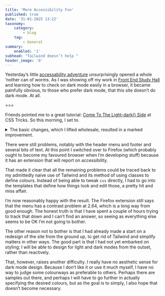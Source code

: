 ```yaml
---
title: 'More Accessibility Fun'
published: true
date: '31-01-2025 13:22'
taxonomy:
    category:
        - blog
    tag:
        - General
summary:
    enabled: '1'
subhead: "Tailwind doesn’t help "
header_image: '0'
---
```


Yesterday’s little [accessability adventure](https://www.jeremycherfas.net/blog/improved-accessibility) unsurprisingly opened a whole ‘nother can of worms. As I was showing off my work in [Front End Study Hall](https://indieweb.org/Front_End_Study_Hall) and learning how to check on dark mode easily in a browser, it became painfully obvious, to those who prefer dark mode, that this site doesn’t do dark mode. At all.

===

Friends pointed me to a great tutorial: [Come To The Light-dark() Side](https://css-tricks.com/come-to-the-light-dark-side/) at CSS Tricks. So this morning, I set to.

<details>
<summary>The basic changes, which I lifted wholesale, resulted in a marked improvement.
</summary>

New `html`:  
<code>
html {
	color-scheme: light dark;
	--black: oklch(0% 0 0);
	--white: oklch(100% 0 0);
	--background: light-dark(var(--white), var(--black));
	--text: light-dark(var(--black), var(--white);)
}
</code>

And then adding the required to `body`:
<code>
body {
    background-color: var(--background);
    color: var(--text)
}
</code>
</details>

There were still problems, notably with the header menu and footer and several bits of text. At this point I switched over to Firefox (which probably ought to become my favoured browser when I’m developing stuff) because it has an extension that will report on accessibility.

That made it clear that all the remaining problems could be traced back to my admittedly naive use of Tailwind and its method of using classes to define colours. Instead of being able to tweak `css` directly, I had to go into the templates that define how things look and edit those, a pretty hit and miss affair.

I’m now reasonably happy with the result. The Firefox extension still says that the menu has a contrast problem at 2.64, which is a long way from good enough. The honest truth is that I have spent a couple of hours trying to track that down and I can’t find an answer, so seeing as everything else seems to be OK I’m not going to bother.

The other reason not to bother is that I had already made a start on a redesign of the site from the ground up, to get rid of Tailwind and simplify matters in other ways. The good part is that I had not yet embarked on styling; I will be able to design for light and dark modes from the outset, rather than reactively.

That, however, raises another difficulty. I really have no aesthetic sense for dark mode design. Because I don’t like it or use it much myself, I have no way to judge some colourways as preferable to others. Perhaps there are samples out there, and perhaps I will have to go further in actually specifying the desired colours, but as the goal is to simply, I also hope that doesn’t become necessary.

